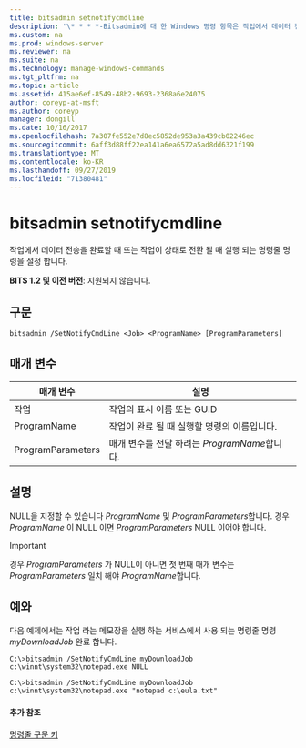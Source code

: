 ```yaml
---
title: bitsadmin setnotifycmdline
description: '\* * * *-Bitsadmin에 대 한 Windows 명령 항목은 작업에서 데이터 전송을 완료 하거나 작업이 상태로 전환 될 때 실행 되는 명령줄 명령을 setnotifycmdlineSets.'
ms.custom: na
ms.prod: windows-server
ms.reviewer: na
ms.suite: na
ms.technology: manage-windows-commands
ms.tgt_pltfrm: na
ms.topic: article
ms.assetid: 415ae6ef-8549-48b2-9693-2368a6e24075
author: coreyp-at-msft
ms.author: coreyp
manager: dongill
ms.date: 10/16/2017
ms.openlocfilehash: 7a307fe552e7d8ec5852de953a3a439cb02246ec
ms.sourcegitcommit: 6aff3d88ff22ea141a6ea6572a5ad8dd6321f199
ms.translationtype: MT
ms.contentlocale: ko-KR
ms.lasthandoff: 09/27/2019
ms.locfileid: "71380481"
---
```

# <a name="bitsadmin-setnotifycmdline"></a>bitsadmin setnotifycmdline

작업에서 데이터 전송을 완료할 때 또는 작업이 상태로 전환 될 때 실행 되는 명령줄 명령을 설정 합니다.

**BITS 1.2 및 이전 버전**: 지원되지 않습니다.

## <a name="syntax"></a>구문

```
bitsadmin /SetNotifyCmdLine <Job> <ProgramName> [ProgramParameters]
```

## <a name="parameters"></a>매개 변수

|매개 변수|설명|
|---------|-----------|
|작업|작업의 표시 이름 또는 GUID|
|ProgramName|작업이 완료 될 때 실행할 명령의 이름입니다.|
|ProgramParameters|매개 변수를 전달 하려는 *ProgramName*합니다.|

## <a name="remarks"></a>설명

NULL을 지정할 수 있습니다 *ProgramName* 및 *ProgramParameters*합니다. 경우 *ProgramName* 이 NULL 이면 *ProgramParameters* NULL 이어야 합니다.

> [!IMPORTANT]
> 경우 *ProgramParameters* 가 NULL이 아니면 첫 번째 매개 변수는 *ProgramParameters* 일치 해야 *ProgramName*합니다.

## <a name="BKMK_examples"></a>예와

다음 예제에서는 작업 라는 메모장을 실행 하는 서비스에서 사용 되는 명령줄 명령 *myDownloadJob* 완료 합니다.
```
C:\>bitsadmin /SetNotifyCmdLine myDownloadJob c:\winnt\system32\notepad.exe NULL
```
```
C:\>bitsadmin /SetNotifyCmdLine myDownloadJob c:\winnt\system32\notepad.exe "notepad c:\eula.txt"
```

#### <a name="additional-references"></a>추가 참조

[명령줄 구문 키](command-line-syntax-key.md)